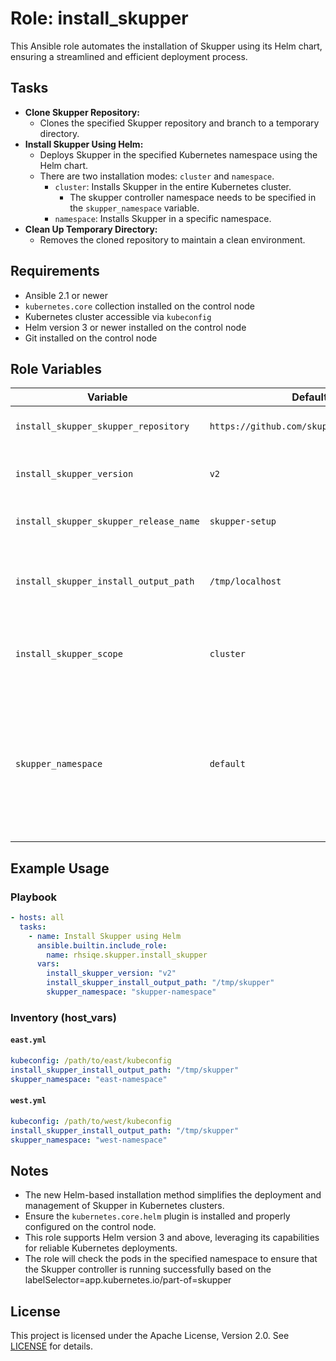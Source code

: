 # Role: install_skupper

This Ansible role automates the installation of Skupper using its Helm chart, ensuring a streamlined and efficient deployment process.

## Tasks

- **Clone Skupper Repository:**
  - Clones the specified Skupper repository and branch to a temporary directory.
- **Install Skupper Using Helm:**
  - Deploys Skupper in the specified Kubernetes namespace using the Helm chart.
  - There are two installation modes: `cluster` and `namespace`.
    - `cluster`: Installs Skupper in the entire Kubernetes cluster.
        - The skupper controller namespace needs to be specified in the `skupper_namespace` variable.
    - `namespace`: Installs Skupper in a specific namespace.
- **Clean Up Temporary Directory:**
  - Removes the cloned repository to maintain a clean environment.

## Requirements

- Ansible 2.1 or newer
- `kubernetes.core` collection installed on the control node
- Kubernetes cluster accessible via `kubeconfig`
- Helm version 3 or newer installed on the control node
- Git installed on the control node

## Role Variables

| Variable                               | Default Value                             | Description                                                                 |
|----------------------------------------|-------------------------------------------|-----------------------------------------------------------------------------|
| `install_skupper_skupper_repository`  | `https://github.com/skupperproject/skupper.git` | URL of the Skupper repository.                                             |
| `install_skupper_version`      | `v2`                                      | Branch of the Skupper repository to clone.                                  |
| `install_skupper_skupper_release_name`| `skupper-setup`                           | Release name for Skupper.                                                  |
| `install_skupper_install_output_path` | `/tmp/localhost`                          | Directory where the repository will be cloned temporarily.                 |
| `install_skupper_scope`               | `cluster`                                 | Scope of the Skupper installation (cluster or namespace).                  |
| `skupper_namespace`                   | `default`                                 | Kubernetes namespace for Skupper installation. If `cluster`, specify the namespace where the Skupper controller will be deployed. |

## Example Usage

### Playbook

```yaml
- hosts: all
  tasks:
    - name: Install Skupper using Helm
      ansible.builtin.include_role:
        name: rhsiqe.skupper.install_skupper
      vars:
        install_skupper_version: "v2"
        install_skupper_install_output_path: "/tmp/skupper"
        skupper_namespace: "skupper-namespace"
```

### Inventory (host_vars)

#### `east.yml`

```yaml
kubeconfig: /path/to/east/kubeconfig
install_skupper_install_output_path: "/tmp/skupper"
skupper_namespace: "east-namespace"
```

#### `west.yml`

```yaml
kubeconfig: /path/to/west/kubeconfig
install_skupper_install_output_path: "/tmp/skupper"
skupper_namespace: "west-namespace"
```

## Notes

- The new Helm-based installation method simplifies the deployment and management of Skupper in Kubernetes clusters.
- Ensure the `kubernetes.core.helm` plugin is installed and properly configured on the control node.
- This role supports Helm version 3 and above, leveraging its capabilities for reliable Kubernetes deployments.
- The role will check the pods in the specified namespace to ensure that the Skupper controller is running successfully based on the labelSelector=app.kubernetes.io/part-of=skupper

## License

This project is licensed under the Apache License, Version 2.0. See [LICENSE](https://www.apache.org/licenses/LICENSE-2.0) for details.


